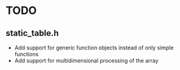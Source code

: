 TODO
=====

## static_table.h

- Add support for generic function objects instead of only simple functions
- Add support for multidimensional processing of the array